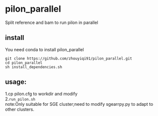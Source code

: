 
# pilon_parallel
Split reference and bam to run pilon in parallel</br>
## install
You need conda to install pilon_parallel</br>
```
git clone https://github.com/zhouyiqi91/pilon_parallel.git
cd pilon_parallel
sh install_dependencies.sh
```
## usage:
1.cp pilon.cfg to workdir and modify</br>
2.```run_pilon.sh```</br>
note:Only suitable for SGE cluster;need to modify sgearrpy.py to adapt to other clusters.</br>

